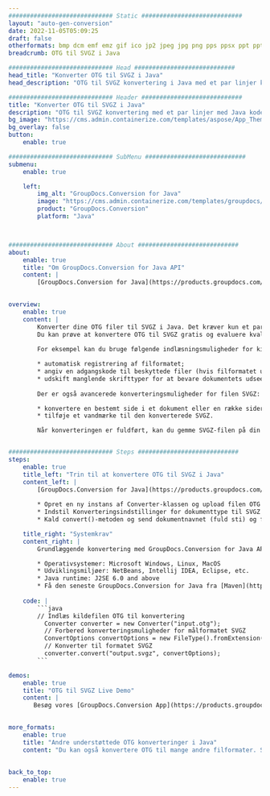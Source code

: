 ```yaml
---
############################# Static ############################
layout: "auto-gen-conversion"
date: 2022-11-05T05:09:25
draft: false
otherformats: bmp dcm emf emz gif ico jp2 jpeg jpg png pps ppsx ppt pptx psb psd svg svgz tga tif tiff webp wmf wmz
breadcrumb: OTG til SVGZ i Java

############################# Head ############################
head_title: "Konverter OTG til SVGZ i Java"
head_description: "OTG til SVGZ konvertering i Java med et par linjer kode. Konverter over 160 filformater ved hjælp af GroupDocs dokumentkonverterings-API for Java"

############################# Header ############################
title: "Konverter OTG til SVGZ i Java"
description: "OTG til SVGZ konvertering med et par linjer med Java kode"
bg_image: "https://cms.admin.containerize.com/templates/aspose/App_Themes/V3/images/bg/header1.png"
bg_overlay: false
button:
    enable: true

############################# SubMenu ############################
submenu:
    enable: true

    left:
        img_alt: "GroupDocs.Conversion for Java"
        image: "https://cms.admin.containerize.com/templates/groupdocs/images/product-logos/90x90-noborder/groupdocs-conversion-java.png"
        product: "GroupDocs.Conversion"
        platform: "Java"



############################# About ############################
about:
    enable: true
    title: "Om GroupDocs.Conversion for Java API"
    content: |
        [GroupDocs.Conversion for Java](https://products.groupdocs.com/conversion/java/) er en avanceret filformatkonverterings-API til konvertering mellem populære billed- og dokumentformater såsom Microsoft Office, OpenDocument, PDF, HTML, e-mail, CAD. og meget mere med blot et par linjer kode. Den native API registrerer automatisk formaterne af de originale dokumenter og tilbyder mange muligheder for at tilpasse de konverterede dokumenter. Sammen med funktionen til at udtrække information fra et dokument, understøtter den også caching af konverteringsresultaterne til den lokale disk som standard. Enhver form for cachelagring kan dog understøttes ved at implementere de passende grænseflader - Amazon S3, Dropbox, Google Drive, Windows Azure, Reddis eller andre.
    

overview:
    enable: true
    content: |
        Konverter dine OTG filer til SVGZ i Java. Det kræver kun et par linjer med Java kode på enhver platform efter eget valg, såsom Windows, Linux, macOS.
        Du kan prøve at konvertere OTG til SVGZ gratis og evaluere kvaliteten af ​​konverteringsresultaterne. Sammen med simple filkonverteringsscripts kan du prøve mere sofistikerede muligheder for at indlæse OTG-kildefilen og gemme SVGZ-outputtet. 
        
        For eksempel kan du bruge følgende indlæsningsmuligheder for kilden OTG:

        * automatisk registrering af filformatet;
        * angiv en adgangskode til beskyttede filer (hvis filformatet understøtter det);
        * udskift manglende skrifttyper for at bevare dokumentets udseende.
        
        Der er også avancerede konverteringsmuligheder for filen SVGZ:

        * konvertere en bestemt side i et dokument eller en række sider;
        * tilføje et vandmærke til den konverterede SVGZ.

        Når konverteringen er fuldført, kan du gemme SVGZ-filen på din lokale filsti eller på et tredjepartslager såsom FTP, Amazon S3, Google Drive, Dropbox osv. Bemærk venligst - for at konvertere OTG til SVGZ, behøver du ikke installere yderligere software, såsom MS Office, Open Office, Adobe Acrobat Reader osv.


############################# Steps ############################
steps:
    enable: true
    title_left: "Trin til at konvertere OTG til SVGZ i Java"
    content_left: |
        [GroupDocs.Conversion for Java](https://products.groupdocs.com/conversion/java/) giver udviklere mulighed for nemt at konvertere OTG fil til SVGZ med et par linjer kode.
        
        * Opret en ny instans af Converter-klassen og upload filen OTG med den fulde sti
        * Indstil Konverteringsindstillinger for dokumenttype til SVGZ
        * Kald convert()-metoden og send dokumentnavnet (fuld sti) og formatet (SVGZ) som en parameter

    title_right: "Systemkrav"
    content_right: |
        Grundlæggende konvertering med GroupDocs.Conversion for Java API kan udføres med blot et par linjer kode. Vores API'er understøttes på alle større platforme og operativsystemer. Før du udfører koden nedenfor, skal du sørge for, at du har følgende forudsætninger installeret på dit system.

        * Operativsystemer: Microsoft Windows, Linux, MacOS
        * Udviklingsmiljøer: NetBeans, Intellij IDEA, Eclipse, etc.
        * Java runtime: J2SE 6.0 and above
        * Få den seneste GroupDocs.Conversion for Java fra [Maven](https://repository.groupdocs.com/webapp/#/artifacts/browse/tree/General/repo/com/groupdocs/groupdocs-conversion)
         
    code: |
        ```java    
        // Indlæs kildefilen OTG til konvertering
          Converter converter = new Converter("input.otg");
          // Forbered konverteringsmuligheder for målformatet SVGZ
          ConvertOptions convertOptions = new FileType().fromExtension("svgz").getConvertOptions();
          // Konverter til formatet SVGZ
          converter.convert("output.svgz", convertOptions);
        ```

demos:
    enable: true
    title: "OTG til SVGZ Live Demo"
    content: |
       Besøg vores [GroupDocs.Conversion App](https://products.groupdocs.app/conversion/family) websted, og prøv OTG til SVGZ konvertering nu. Den gratis demo har følgende fordele
          

more_formats:
    enable: true
    title: "Andre understøttede OTG konverteringer i Java"
    content: "Du kan også konvertere OTG til mange andre filformater. Se venligst listen nedenfor."
       
       
back_to_top:
    enable: true
---
```

